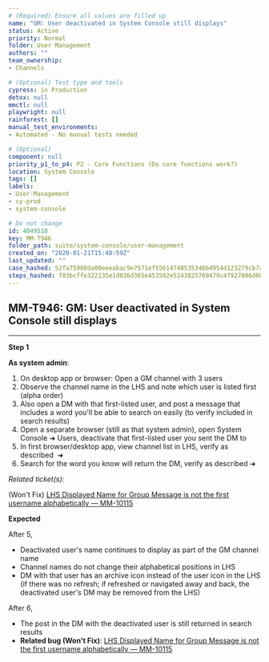 ```yaml
---
# (Required) Ensure all values are filled up
name: "GM: User deactivated in System Console still displays"
status: Active
priority: Normal
folder: User Management
authors: ""
team_ownership: 
- Channels

# (Optional) Test type and tools
cypress: in Production
detox: null
mmctl: null
playwright: null
rainforest: []
manual_test_environments: 
- Automated - No manual tests needed

# (Optional)
component: null
priority_p1_to_p4: P2 - Core Functions (Do core functions work?)
location: System Console
tags: []
labels: 
- User-Management
- cy-prod
- system-console

# Do not change
id: 4049518
key: MM-T946
folder_path: suite/system-console/user-management
created_on: "2020-01-21T15:48:59Z"
last_updated: ""
case_hashed: 52fa75988da80eeeabac9e7571ef55614740535346b4954d123279cb7a6ddcd5a5bb05fb6420c7af03f88dbacd2c72b7
steps_hashed: f03bcffe322135e1d036d365e453592e5243825769479c4f927006d00e46af08468a1a09e962c2e91eb03f97c7c1bf00
---
```


## MM-T946: GM: User deactivated in System Console still displays

---

**Step 1**

**As system admin**:

1. On desktop app or browser: Open a GM channel with 3 users
2. Observe the channel name in the LHS and note which user is listed first (alpha order)
3. Also open a DM with that first-listed user, and post a message that includes a word you'll be able to search on easily (to verify included in search results)
4. Open a separate browser (still as that system admin), open System Console ➜ Users, deactivate that first-listed user you sent the DM to
5. In first browser/desktop app, view channel list in LHS, verify as described  ➜
6. Search for the word you know will return the DM, verify as described ➜

_Related ticket(s):_

(Won't Fix) [LHS Displayed Name for Group Message is not the first username alphabetically — MM-10115](https://mattermost.atlassian.net/browse/MM-10115)

**Expected**

After 5,

- Deactivated user's name continues to display as part of the GM channel name
- Channel names do not change their alphabetical positions in LHS
- DM with that user has an archive icon instead of the user icon in the LHS (if there was no refresh; if refreshed or navigated away and back, the deactivated user's DM may be removed from the LHS)

After 6,

- The post in the DM with the deactivated user is still returned in search results
- **Related bug (Won't Fix)**: [LHS Displayed Name for Group Message is not the first username alphabetically — MM-10115](https://mattermost.atlassian.net/browse/MM-10115)
